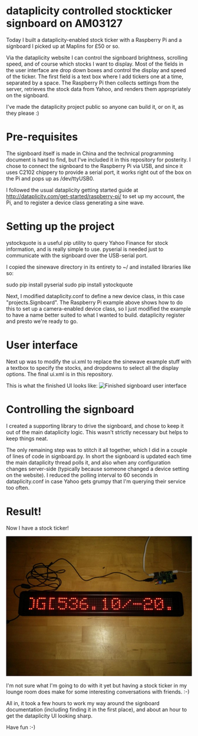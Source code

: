 dataplicity controlled stockticker signboard on AM03127
=======================================================

Today I built a dataplicity-enabled stock ticker with a Raspberry Pi and a signboard I picked up at Maplins for £50 or so.  

Via the dataplicity website I can control the signboard brightness, scrolling speed, and of course which stocks I want to display.  Most of the fields in the user interface are drop down boxes and control the display and speed of the ticker.  The first field is a text box where I add tickers one at a time, separated by a space.  The Raspberry Pi then collects settings from the server, retrieves the stock data from Yahoo, and renders them appropriately on the signboard.

I've made the dataplicity project public so anyone can build it, or on it, as they please :)

Pre-requisites
==============

The signboard itself is made in China and the technical programming document is hard to find, but I've included it in this repository for posterity.  I chose to connect the signboard to the Raspberry Pi via USB, and since it uses C2102 chippery to provide a serial port, it works right out of the box on the Pi and pops up as /dev/ttyUSB0.

I followed the usual dataplicity getting started guide at http://dataplicity.com/get-started/raspberry-pi/ to set up my account, the Pi, and to register a device class generating a sine wave.

Setting up the project
======================
ystockquote is a useful pip utility to query Yahoo Finance for stock information, and is really simple to use.  pyserial is needed just to communicate with the signboard over the USB-serial port.

I copied the sinewave directory in its entirety to ~/ and installed libraries like so:

  sudo pip install pyserial
  sudo pip install ystockquote

Next, I modified dataplicity.conf to define a new device class, in this case "projects.Signboard".  The Raspberry Pi example above shows how to do this to set up a camera-enabled device class, so I just modified the example to have a name better suited to what I wanted to build.  dataplicity register and presto we're ready to go.

User interface
==============
Next up was to modify the ui.xml to replace the sinewave example stuff with a textbox to specify the stocks, and dropdowns to select all the display options.  The final ui.xml is in this repository.

This is what the finished UI looks like:
![Finished signboard user interface](/images/signboard-web.jpg)

Controlling the signboard
=========================
I created a supporting library to drive the signboard, and chose to keep it out of the main dataplicity logic.  This wasn't strictly necessary but helps to keep things neat.  

The only remaining step was to stitch it all together, which I did in a couple of lines of code in signboard.py.  In short the signboard is updated each time the main dataplicity thread polls it, and also when any configuration changes server-side (typically because someone changed a device setting on the website).  I reduced the polling interval to 60 seconds in dataplicity.conf in case Yahoo gets grumpy that I'm querying their service too often.

Result!
=======
Now I have a stock ticker!  

![Finished signboard](/images/signboard-small.jpg)

I'm not sure what I'm going to do with it yet but having a stock ticker in my lounge room does make for some interesting conversations with friends. :-)

All in, it took a few hours to work my way around the signboard documentation (including finding it in the first place), and about an hour to get the dataplicity UI looking sharp.  

Have fun :-)
